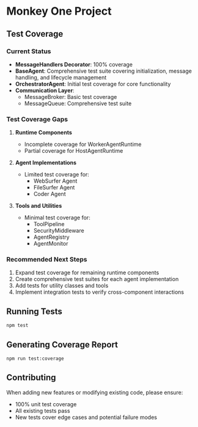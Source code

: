 # Monkey One Project

## Test Coverage

### Current Status
- **MessageHandlers Decorator**: 100% coverage
- **BaseAgent**: Comprehensive test suite covering initialization, message handling, and lifecycle management
- **OrchestratorAgent**: Initial test coverage for core functionality
- **Communication Layer**: 
  - MessageBroker: Basic test coverage
  - MessageQueue: Comprehensive test suite

### Test Coverage Gaps
1. **Runtime Components**
   - Incomplete coverage for WorkerAgentRuntime
   - Partial coverage for HostAgentRuntime

2. **Agent Implementations**
   - Limited test coverage for:
     - WebSurfer Agent
     - FileSurfer Agent
     - Coder Agent

3. **Tools and Utilities**
   - Minimal test coverage for:
     - ToolPipeline
     - SecurityMiddleware
     - AgentRegistry
     - AgentMonitor

### Recommended Next Steps
1. Expand test coverage for remaining runtime components
2. Create comprehensive test suites for each agent implementation
3. Add tests for utility classes and tools
4. Implement integration tests to verify cross-component interactions

## Running Tests
```bash
npm test
```

## Generating Coverage Report
```bash
npm run test:coverage
```

## Contributing
When adding new features or modifying existing code, please ensure:
- 100% unit test coverage
- All existing tests pass
- New tests cover edge cases and potential failure modes
